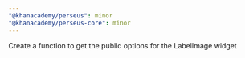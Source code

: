 ```yaml
---
"@khanacademy/perseus": minor
"@khanacademy/perseus-core": minor
---
```


Create a function to get the public options for the LabelImage widget
